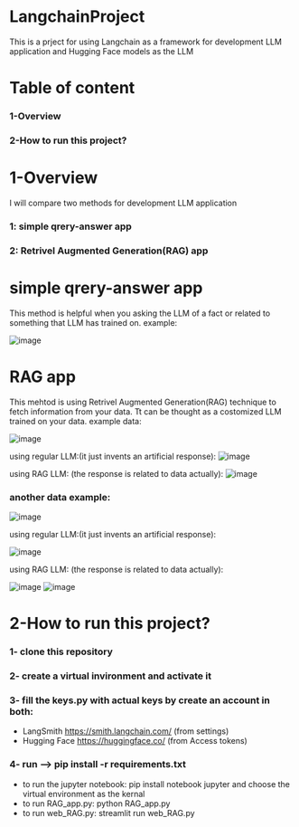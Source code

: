 # LangchainProject
This is a prject for using Langchain as a framework for development LLM application and Hugging Face models as the LLM

# Table of content 
### 1-Overview 
### 2-How to run this project? 

# 1-Overview 
I will compare two methods for development LLM application 
### 1: simple qrery-answer app
### 2: Retrivel Augmented Generation(RAG) app

# simple qrery-answer app
This method is helpful when you asking the LLM of a fact or related to something that LLM has trained on.
example: 

![image](https://github.com/user-attachments/assets/12d05250-8950-4733-9feb-84bd873f074c)

# RAG app
This mehtod is using Retrivel Augmented Generation(RAG) technique to fetch information from your data. Tt can be thought as a costomized LLM trained on your data.
example data:

![image](https://github.com/user-attachments/assets/46735dc3-acb4-4860-9046-ec24674e57b2)

using regular LLM:(it just invents an artificial response):
![image](https://github.com/user-attachments/assets/60c36815-4cea-44b1-9bf7-51163805ab86)

using RAG LLM: (the response is related to data actually):
![image](https://github.com/user-attachments/assets/0e30baba-a11d-4873-87ac-4b38ba1ff9e1)

### another data example:

![image](https://github.com/user-attachments/assets/c238c2e3-6ed6-4a05-8750-da1acba0289d)

using regular LLM:(it just invents an artificial response):

![image](https://github.com/user-attachments/assets/7cc87139-3575-4a47-8c67-dd83510c42f1)


using RAG LLM: (the response is related to data actually):

![image](https://github.com/user-attachments/assets/fdaf1bdf-1931-4d2e-b403-774a502cd510)
![image](https://github.com/user-attachments/assets/0cb0dfcc-3c16-441d-a480-c59bfe1787a9)

# 2-How to run this project?

### 1- clone this repository  

### 2- create a virtual invironment and activate it 

### 3- fill the keys.py with actual keys by create an account in both:
- LangSmith https://smith.langchain.com/ (from settings)
- Hugging Face https://huggingface.co/ (from Access tokens)

### 4- run --> pip install -r requirements.txt

- to run the jupyter notebook: pip install notebook jupyter and choose the virtual environment as the kernal
- to run RAG_app.py: python RAG_app.py
- to run web_RAG.py: streamlit run web_RAG.py








